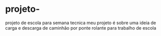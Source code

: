 # projeto-
projeto de escola para semana tecnica 
meu projeto é sobre uma  ideia de carga e descarga de caminhão por ponte rolante para trabalho de escola 

